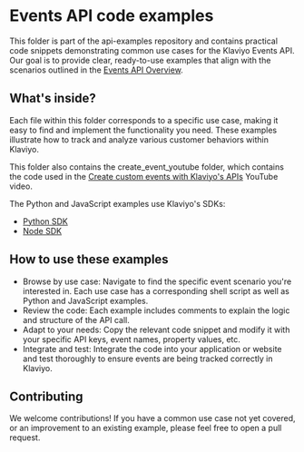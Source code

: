 # Events API code examples
This folder is part of the api-examples repository and contains practical code snippets demonstrating common use cases for the Klaviyo Events API. Our goal is to provide clear, ready-to-use examples that align with the scenarios outlined in the [Events API Overview](https://developers.klaviyo.com/en/reference/events_api_overview).

## What's inside?
Each file within this folder corresponds to a specific use case, making it easy to find and implement the functionality you need. These examples illustrate how to track and analyze various customer behaviors within Klaviyo.

This folder also contains the create_event_youtube folder, which contains the code used in the [Create custom events with Klaviyo's APIs](https://www.youtube.com/watch?v=ksvZ5Kdvf8o&pp=0gcJCckAaK0XXGki) YouTube video.

The Python and JavaScript examples use Klaviyo's SDKs:
- [Python SDK](https://github.com/klaviyo/klaviyo-api-python)
- [Node SDK](https://github.com/klaviyo/klaviyo-api-node)

## How to use these examples
- Browse by use case: Navigate to find the specific event scenario you're interested in. Each use case has a corresponding shell script as well as Python and JavaScript examples.
- Review the code: Each example includes comments to explain the logic and structure of the API call.
- Adapt to your needs: Copy the relevant code snippet and modify it with your specific API keys, event names, property values, etc.
- Integrate and test: Integrate the code into your application or website and test thoroughly to ensure events are being tracked correctly in Klaviyo.

## Contributing
We welcome contributions! If you have a common use case not yet covered, or an improvement to an existing example, please feel free to open a pull request.
